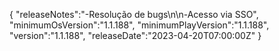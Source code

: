 {
  "releaseNotes":"-Resolução de bugs\n\n-Acesso via SSO",
  "minimumOsVersion":"1.1.188",
  "minimumPlayVersion":"1.1.188",
  "version":"1.1.188",
  "releaseDate":"2023-04-20T07:00:00Z"
}
